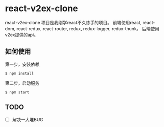 # react-v2ex-clone
react-v2ex-clone 项目是我刚学react不久练手的项目。
前端使用react, react-dom, react-redux, react-router, redux, redux-logger, redux-thunk。
后端使用v2ex提供的api。

## 如何使用
第一步，安装依赖

```
$ npm install
```
第二步，启动服务

```
$ npm start
```

## TODO
* [ ] 解决一大堆BUG
